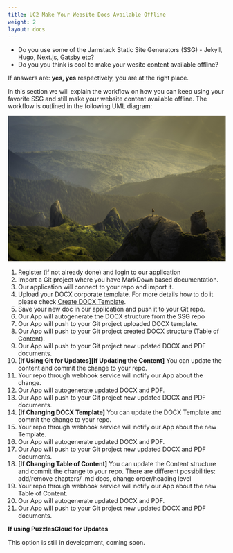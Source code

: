 ```yaml
---
title: UC2 Make Your Website Docs Available Offline
weight: 2
layout: docs
---
```


* Do you use some of the Jamstack Static Site Generators (SSG) - Jekyll, Hugo, Next.js, Gatsby etc?
* Do you you think is cool to make your wesite content available offline?

If answers are: __yes, yes__ respectively, you are at the right place.

In this section we will explain the workflow on how you can keep using your favorite SSG and still make your website content available offline. 
The workflow is outlined in the following UML diagram:

<!---
@startuml

skinparam sequence {
ArrowColor DodgerBlue
ActorBorderColor DodgerBlue
LifeLineBorderColor blue
LifeLineBackgroundColor DodgerBlue

ParticipantBorderColor DodgerBlue
ParticipantBackgroundColor DodgerBlue
ParticipantFontName Sans
ParticipantFontSize 17
ParticipantFontColor #A9DCDF

ActorBackgroundColor DodgerBlue
ActorFontColor DodgerBlue
ActorFontSize 17
ActorFontName Sans

}
title Make Your Website Docs Available Offline
autonumber
actor "Git User" as user
database "PuzzlesCloud" as saas
database "Git Project" as repo
group Git User workflow
   user -> saas : register
  user -> saas : import Git SSG project (Jekyll, Hugo, Next.js, Gatsby)
  saas -> repo : import Git SSG project (Jekyll, Hugo, Next.js, Gatsby)
   user -> saas : upload corporate DOCX template
   user -> saas : save and push
   saas -> saas : autogenerate the DOCX structure from SSG repo

  saas -> repo : push DOCX Template
  saas -> repo : push DOCX Table of Content
  saas -> repo : push updated DOCX and PDF
  alt if using git for updates
   alt if updating content
   user -> repo : commit new documentation version
   repo -> saas : your repo notifies us about the new version
   saas -> saas : autogenerate updated DOCX and PDF
   saas -> repo : push updated DOCX and PDF
   else if changing DOCX template
   user -> repo : commit your new DOCX template
   repo -> saas : your repo notifies us about the new template
   saas -> saas : autogenerate updated DOCX and PDF
   saas -> repo : push updated DOCX and PDF
   else if changing Content Structure (add/remove chapters, change order/heading level)
   user -> repo : commit your new SSG project structure
   repo -> saas : your repo notifies us about the new ToC
   saas -> saas : autogenerate updated DOCX and PDF
   saas -> repo : push updated DOCX and PDF
   end
  else if using PuzzlesCloud for updates (in development)
   alt if updating content
   user -> saas : update documents
   user -> saas : save and push
   saas -> repo : push updated DOCX and PDF
   else if changing DOCX template
   user -> saas : upload your new DOCX template
   user -> saas : save and push
   saas -> repo : push DOCX Template
   saas -> repo : push updated DOCX and PDF
   else if changing Content Structure (add/remove chapters-docs, change order/heading level)
   user -> saas : Update Content Structure
   user -> saas : save and push
   saas -> repo : push updated Content 
   end
  end
@enduml


preview: https://www.planttext.com/
-->


![test](adventure-1846482.jpg "tester")

1. Register (if not already done) and login to our application
2. Import a Git project where you have MarkDown based documentation.
3. Our application will connect to your repo and import it.
4. Upload your DOCX corporate template. For more details how to do it please check [Create DOCX Template](create-docx-template.html "Create DOCX Template").
5. Save your new doc in our application and push it to your Git repo.
6. Our App will autogenerate the DOCX structure from the SSG repo
7. Our App will push to your Git project uploaded DOCX template.
8. Our App will push to your Git project created DOCX structure (Table of Content).
9. Our App will push to your Git project new updated DOCX and PDF documents.
10. **[If Using Git for Updates][If Updating the Content]** You can update the content and commit the change to your repo.
11. Your repo through webhook service will notify our App about the change.
12. Our App will autogenerate updated DOCX and PDF.
13. Our App will push to your Git project new updated DOCX and PDF documents.
14. **[If Changing DOCX Template]** You can update the DOCX Template and commit the change to your repo.
15. Your repo through webhook service will notify our App about the new Template.
16. Our App will autogenerate updated DOCX and PDF.
17. Our App will push to your Git project new updated DOCX and PDF documents.
18. **[If Changing Table of Content]** You can update the Content structure and commit the change to your repo. There are different possibilities: add/remove chapters/ .md docs, change order/heading level 
19. Your repo through webhook service will notify our App about the new Table of Content.
20. Our App will autogenerate updated DOCX and PDF.
21. Our App will push to your Git project new updated DOCX and PDF documents.

  **If using PuzzlesCloud for Updates**

This option is still in development, coming soon. 
